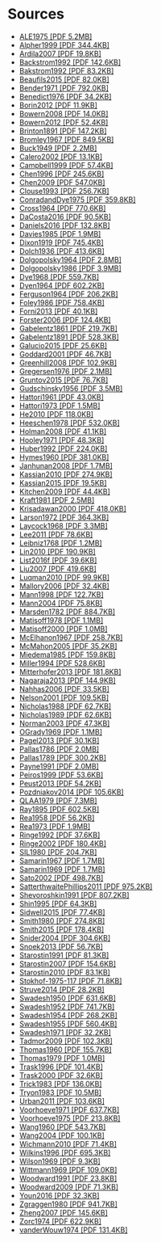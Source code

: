 # Sources

- [ALE1975 [PDF 5.2MB]](https://cdstar.shh.mpg.de/bitstreams/EAEA0-1075-2A0A-629D-0/ALE1975.pdf)
- [Alpher1999 [PDF 344.4KB]](https://cdstar.shh.mpg.de/bitstreams/EAEA0-D9D6-7A77-ABD0-0/Alpher1999.pdf)
- [Ardila2007 [PDF 19.8KB]](https://cdstar.shh.mpg.de/bitstreams/EAEA0-DBE4-C639-16ED-0/Ardila2007.pdf)
- [Backstrom1992 [PDF 142.6KB]](https://cdstar.shh.mpg.de/bitstreams/EAEA0-7024-94E9-3662-0/Backstrom1992.pdf)
- [Bakstrom1992 [PDF 83.2KB]](https://cdstar.shh.mpg.de/bitstreams/EAEA0-10D7-907D-55FE-0/Bakstrom1992.pdf)
- [Beaufils2015 [PDF 82.0KB]](https://cdstar.shh.mpg.de/bitstreams/EAEA0-D39A-50FB-EF52-0/Beaufils2015.pdf)
- [Bender1971 [PDF 792.0KB]](https://cdstar.shh.mpg.de/bitstreams/EAEA0-5FFB-17AB-9DF7-0/Bender1971.pdf)
- [Benedict1976 [PDF 34.2KB]](https://cdstar.shh.mpg.de/bitstreams/EAEA0-3348-2E93-56EC-0/Benedict1976.pdf)
- [Borin2012 [PDF 11.9KB]](https://cdstar.shh.mpg.de/bitstreams/EAEA0-6727-D480-0CFA-0/Borin2012.pdf)
- [Bowern2008 [PDF 14.0KB]](https://cdstar.shh.mpg.de/bitstreams/EAEA0-E2BF-10CA-4D98-0/Bowern2008.pdf)
- [Bowern2012 [PDF 52.4KB]](https://cdstar.shh.mpg.de/bitstreams/EAEA0-3623-2679-3CA7-0/Bowern2012.pdf)
- [Brinton1891 [PDF 147.2KB]](https://cdstar.shh.mpg.de/bitstreams/EAEA0-DF06-814E-76E4-0/Brinton1891.pdf)
- [Bromley1967 [PDF 849.5KB]](https://cdstar.shh.mpg.de/bitstreams/EAEA0-4876-30F5-783B-0/Bromley1967.pdf)
- [Buck1949 [PDF 2.2MB]](https://cdstar.shh.mpg.de/bitstreams/EAEA0-CE1F-FFC5-C004-0/Buck1949.pdf)
- [Calero2002 [PDF 13.1KB]](https://cdstar.shh.mpg.de/bitstreams/EAEA0-0B99-B2E7-F457-0/Calero2002.pdf)
- [Campbell1999 [PDF 57.4KB]](https://cdstar.shh.mpg.de/bitstreams/EAEA0-EC01-62C4-30ED-0/Campbell1999.pdf)
- [Chen1996 [PDF 245.6KB]](https://cdstar.shh.mpg.de/bitstreams/EAEA0-87AF-C20B-A734-0/Chen1996.pdf)
- [Chen2009 [PDF 547.0KB]](https://cdstar.shh.mpg.de/bitstreams/EAEA0-786F-687C-8AFA-0/Chen2009.pdf)
- [Clouse1993 [PDF 256.7KB]](https://cdstar.shh.mpg.de/bitstreams/EAEA0-5300-FA28-C1E3-0/Clouse1993.pdf)
- [ConradandDye1975 [PDF 359.8KB]](https://cdstar.shh.mpg.de/bitstreams/EAEA0-53C9-0FB7-E352-0/ConradandDye1975.pdf)
- [Cross1964 [PDF 770.6KB]](https://cdstar.shh.mpg.de/bitstreams/EAEA0-1DC5-ACF0-4FCC-0/Cross1964.pdf)
- [DaCosta2016 [PDF 90.5KB]](https://cdstar.shh.mpg.de/bitstreams/EAEA0-B8C2-6659-EA50-0/DaCosta2016.pdf)
- [Daniels2016 [PDF 132.8KB]](https://cdstar.shh.mpg.de/bitstreams/EAEA0-E0F9-102F-27A0-0/Daniels2016.pdf)
- [Davies1985 [PDF 1.9MB]](https://cdstar.shh.mpg.de/bitstreams/EAEA0-5435-1785-476C-0/Davies1985.pdf)
- [Dixon1919 [PDF 745.4KB]](https://cdstar.shh.mpg.de/bitstreams/EAEA0-E523-184F-B67A-0/Dixon1919.pdf)
- [Dolch1936 [PDF 413.6KB]](https://cdstar.shh.mpg.de/bitstreams/EAEA0-B309-4F71-ECFE-0/Dolch1936.pdf)
- [Dolgopolsky1964 [PDF 2.8MB]](https://cdstar.shh.mpg.de/bitstreams/EAEA0-F41D-6AB7-0B17-0/Dolgopolsky1964.pdf)
- [Dolgopolsky1986 [PDF 3.9MB]](https://cdstar.shh.mpg.de/bitstreams/EAEA0-6EED-ECFF-EDA0-0/Dolgopolsky1986.pdf)
- [Dye1968 [PDF 559.7KB]](https://cdstar.shh.mpg.de/bitstreams/EAEA0-2820-C1F0-8864-0/Dye1968.pdf)
- [Dyen1964 [PDF 602.2KB]](https://cdstar.shh.mpg.de/bitstreams/EAEA0-1B8C-E910-0EE8-0/Dyen1964.pdf)
- [Ferguson1964 [PDF 206.2KB]](https://cdstar.shh.mpg.de/bitstreams/EAEA0-E0D7-A5F4-4FCC-0/Ferguson1964.pdf)
- [Foley1986 [PDF 758.4KB]](https://cdstar.shh.mpg.de/bitstreams/EAEA0-72DE-267C-1377-0/Foley1986.pdf)
- [Forni2013 [PDF 40.1KB]](https://cdstar.shh.mpg.de/bitstreams/EAEA0-EB1C-395B-EB5F-0/Forni2013.pdf)
- [Forster2006 [PDF 124.4KB]](https://cdstar.shh.mpg.de/bitstreams/EAEA0-77FB-23F8-97F8-0/Forster2006.pdf)
- [Gabelentz1861 [PDF 219.7KB]](https://cdstar.shh.mpg.de/bitstreams/EAEA0-F6DC-4E12-E797-0/Gabelentz1861.pdf)
- [Gabelentz1891 [PDF 528.3KB]](https://cdstar.shh.mpg.de/bitstreams/EAEA0-3467-B183-D7FF-0/Gabelentz1891.pdf)
- [Galucio2015 [PDF 25.6KB]](https://cdstar.shh.mpg.de/bitstreams/EAEA0-F16B-97E2-DA68-0/Galucio2015.pdf)
- [Goddard2001 [PDF 46.7KB]](https://cdstar.shh.mpg.de/bitstreams/EAEA0-1C10-2132-200D-0/Goddard2001.pdf)
- [Greenhill2008 [PDF 102.9KB]](https://cdstar.shh.mpg.de/bitstreams/EAEA0-A562-8EF7-96DA-0/Greenhill2008.pdf)
- [Gregersen1976 [PDF 2.1MB]](https://cdstar.shh.mpg.de/bitstreams/EAEA0-1A77-3C11-D40D-0/Gregersen1976.pdf)
- [Gruntov2015 [PDF 76.7KB]](https://cdstar.shh.mpg.de/bitstreams/EAEA0-A780-EAD5-2E8C-0/Gruntov2015.pdf)
- [Gudschinsky1956 [PDF 3.5MB]](https://cdstar.shh.mpg.de/bitstreams/EAEA0-DCEC-5E9C-503D-0/Gudschinsky1956.pdf)
- [Hattori1961 [PDF 43.0KB]](https://cdstar.shh.mpg.de/bitstreams/EAEA0-28B2-C812-C8D6-0/Hattori1961.pdf)
- [Hattori1973 [PDF 1.5MB]](https://cdstar.shh.mpg.de/bitstreams/EAEA0-D793-BF6A-3B28-0/Hattori1973.pdf)
- [He2010 [PDF 118.0KB]](https://cdstar.shh.mpg.de/bitstreams/EAEA0-36FC-4B7B-E95D-0/He2010.pdf)
- [Heeschen1978 [PDF 532.0KB]](https://cdstar.shh.mpg.de/bitstreams/EAEA0-C0FD-01FA-AD93-0/Heeschen1978.pdf)
- [Holman2008 [PDF 41.1KB]](https://cdstar.shh.mpg.de/bitstreams/EAEA0-2ADD-93A3-8905-0/Holman2008.pdf)
- [Hooley1971 [PDF 48.3KB]](https://cdstar.shh.mpg.de/bitstreams/EAEA0-7BC8-E384-7C5B-0/Hooley1971.pdf)
- [Huber1992 [PDF 224.0KB]](https://cdstar.shh.mpg.de/bitstreams/EAEA0-78F1-75A6-501A-0/Huber1992.pdf)
- [Hymes1960 [PDF 381.0KB]](https://cdstar.shh.mpg.de/bitstreams/EAEA0-40CE-AC89-9B73-0/Hymes1960.pdf)
- [Janhunan2008 [PDF 1.7MB]](https://cdstar.shh.mpg.de/bitstreams/EAEA0-062A-6A8E-0CAD-0/Janhunan2008.pdf)
- [Kassian2010 [PDF 274.9KB]](https://cdstar.shh.mpg.de/bitstreams/EAEA0-B9C2-91A7-7B4B-0/Kassian2010.pdf)
- [Kassian2015 [PDF 19.5KB]](https://cdstar.shh.mpg.de/bitstreams/EAEA0-FAC3-DC12-6CAA-0/Kassian2015.pdf)
- [Kitchen2009 [PDF 44.4KB]](https://cdstar.shh.mpg.de/bitstreams/EAEA0-7743-A311-A89B-0/Kitchen2009.pdf)
- [Kraft1981 [PDF 2.5MB]](https://cdstar.shh.mpg.de/bitstreams/EAEA0-866A-E7B6-914D-0/Kraft1981.pdf)
- [Krisadawan2000 [PDF 418.0KB]](https://cdstar.shh.mpg.de/bitstreams/EAEA0-571E-3111-872C-0/Krisadawan2000.pdf)
- [Larson1972 [PDF 364.3KB]](https://cdstar.shh.mpg.de/bitstreams/EAEA0-CD03-3CDD-3DDC-0/Larson1972.pdf)
- [Laycock1968 [PDF 3.3MB]](https://cdstar.shh.mpg.de/bitstreams/EAEA0-5C98-1EF6-171C-0/Laycock1968.pdf)
- [Lee2011 [PDF 78.6KB]](https://cdstar.shh.mpg.de/bitstreams/EAEA0-14C5-3F7D-420A-0/Lee2011.pdf)
- [Leibniz1768 [PDF 1.2MB]](https://cdstar.shh.mpg.de/bitstreams/EAEA0-A70C-D534-B3C4-0/Leibniz1768.pdf)
- [Lin2010 [PDF 190.9KB]](https://cdstar.shh.mpg.de/bitstreams/EAEA0-45DB-F0CD-62BF-0/Lin2010.pdf)
- [List2016f [PDF 39.6KB]](https://cdstar.shh.mpg.de/bitstreams/EAEA0-8EFE-CCC0-517C-0/List2016f.pdf)
- [Liu2007 [PDF 419.6KB]](https://cdstar.shh.mpg.de/bitstreams/EAEA0-87D0-93C1-F6B3-0/Liu2007.pdf)
- [Luqman2010 [PDF 99.9KB]](https://cdstar.shh.mpg.de/bitstreams/EAEA0-BF75-7AAC-19E5-0/Luqman2010.pdf)
- [Mallory2006 [PDF 32.4KB]](https://cdstar.shh.mpg.de/bitstreams/EAEA0-C2BF-60F9-324F-0/Mallory2006.pdf)
- [Mann1998 [PDF 122.7KB]](https://cdstar.shh.mpg.de/bitstreams/EAEA0-4772-44F4-02B9-0/Mann1998.pdf)
- [Mann2004 [PDF 75.8KB]](https://cdstar.shh.mpg.de/bitstreams/EAEA0-BD9C-282A-3194-0/Mann2004.pdf)
- [Marsden1782 [PDF 884.7KB]](https://cdstar.shh.mpg.de/bitstreams/EAEA0-0BE6-D7EA-EFE2-0/Marsden1782.pdf)
- [Matisoff1978 [PDF 1.1MB]](https://cdstar.shh.mpg.de/bitstreams/EAEA0-8016-73B9-AE92-0/Matisoff1978.pdf)
- [Matisoff2000 [PDF 1.0MB]](https://cdstar.shh.mpg.de/bitstreams/EAEA0-1761-3AE4-0891-0/Matisoff2000.pdf)
- [McElhanon1967 [PDF 258.7KB]](https://cdstar.shh.mpg.de/bitstreams/EAEA0-F2A9-EA0D-DFE5-0/McElhanon1967.pdf)
- [McMahon2005 [PDF 35.2KB]](https://cdstar.shh.mpg.de/bitstreams/EAEA0-EFFC-3DC8-C6A3-0/McMahon2005.pdf)
- [Miedema1985 [PDF 159.8KB]](https://cdstar.shh.mpg.de/bitstreams/EAEA0-AD30-D919-4E79-0/Miedema1985.pdf)
- [Miller1994 [PDF 528.6KB]](https://cdstar.shh.mpg.de/bitstreams/EAEA0-B4A0-7C1E-C559-0/Miller1994.pdf)
- [Mitterhofer2013 [PDF 181.8KB]](https://cdstar.shh.mpg.de/bitstreams/EAEA0-E813-C602-E25B-0/Mitterhofer2013.pdf)
- [Nagaraja2013 [PDF 144.9KB]](https://cdstar.shh.mpg.de/bitstreams/EAEA0-E7BD-F4BF-7614-0/Nagaraja2013.pdf)
- [Nahhas2006 [PDF 33.5KB]](https://cdstar.shh.mpg.de/bitstreams/EAEA0-CE91-D88E-D700-0/Nahhas2006.pdf)
- [Nelson2001 [PDF 109.5KB]](https://cdstar.shh.mpg.de/bitstreams/EAEA0-0B12-5362-1E08-0/Nelson2001.pdf)
- [Nicholas1988 [PDF 62.7KB]](https://cdstar.shh.mpg.de/bitstreams/EAEA0-7296-A115-6585-0/Nicholas1988.pdf)
- [Nicholas1989 [PDF 62.6KB]](https://cdstar.shh.mpg.de/bitstreams/EAEA0-72D9-618A-A288-0/Nicholas1989.pdf)
- [Norman2003 [PDF 47.3KB]](https://cdstar.shh.mpg.de/bitstreams/EAEA0-B756-59E5-428E-0/Norman2003.pdf)
- [OGrady1969 [PDF 1.1MB]](https://cdstar.shh.mpg.de/bitstreams/EAEA0-8824-48E3-C56C-0/OGrady1969.pdf)
- [Pagel2013 [PDF 30.1KB]](https://cdstar.shh.mpg.de/bitstreams/EAEA0-9291-5FB1-D4E4-0/Pagel2013.pdf)
- [Pallas1786 [PDF 2.0MB]](https://cdstar.shh.mpg.de/bitstreams/EAEA0-788B-3A7A-F5BD-0/Pallas1786.pdf)
- [Pallas1789 [PDF 300.2KB]](https://cdstar.shh.mpg.de/bitstreams/EAEA0-7476-0A24-F9C6-0/Pallas1789.pdf)
- [Payne1991 [PDF 2.0MB]](https://cdstar.shh.mpg.de/bitstreams/EAEA0-63A0-89F9-9503-0/Payne1991.pdf)
- [Peiros1999 [PDF 53.6KB]](https://cdstar.shh.mpg.de/bitstreams/EAEA0-FBBB-8141-42C2-0/Peiros1999.pdf)
- [Peust2013 [PDF 54.2KB]](https://cdstar.shh.mpg.de/bitstreams/EAEA0-890C-FAC5-01DF-0/Peust2013.pdf)
- [Pozdniakov2014 [PDF 105.6KB]](https://cdstar.shh.mpg.de/bitstreams/EAEA0-61E8-C809-F350-0/Pozdniakov2014.pdf)
- [QLAA1979 [PDF 7.3MB]](https://cdstar.shh.mpg.de/bitstreams/EAEA0-7C15-387E-ADDC-0/QLAA1979.pdf)
- [Ray1895 [PDF 602.5KB]](https://cdstar.shh.mpg.de/bitstreams/EAEA0-2074-3E06-2E64-0/Ray1895.pdf)
- [Rea1958 [PDF 56.2KB]](https://cdstar.shh.mpg.de/bitstreams/EAEA0-7584-275E-952B-0/Rea1958.pdf)
- [Rea1973 [PDF 1.9MB]](https://cdstar.shh.mpg.de/bitstreams/EAEA0-C655-BBF5-5EBD-0/Rea1973.pdf)
- [Ringe1992 [PDF 37.6KB]](https://cdstar.shh.mpg.de/bitstreams/EAEA0-955A-2311-4E98-0/Ringe1992.pdf)
- [Ringe2002 [PDF 180.4KB]](https://cdstar.shh.mpg.de/bitstreams/EAEA0-B4F7-13C7-EAE0-0/Ringe2002.pdf)
- [SIL1980 [PDF 204.7KB]](https://cdstar.shh.mpg.de/bitstreams/EAEA0-6C2D-484C-E5CA-0/SIL1980.pdf)
- [Samarin1967 [PDF 1.7MB]](https://cdstar.shh.mpg.de/bitstreams/EAEA0-D277-3976-CC59-0/Samarin1967.pdf)
- [Samarin1969 [PDF 1.7MB]](https://cdstar.shh.mpg.de/bitstreams/EAEA0-D277-3976-CC59-0/Samarin1967.pdf)
- [Sato2002 [PDF 498.7KB]](https://cdstar.shh.mpg.de/bitstreams/EAEA0-230E-DE47-B663-0/Sato2002.pdf)
- [SatterthwaitePhillips2011 [PDF 975.2KB]](https://cdstar.shh.mpg.de/bitstreams/EAEA0-6BEA-C151-35BB-0/SatterthwaitePhillips2011.pdf)
- [Shevoroshkin1991 [PDF 807.2KB]](https://cdstar.shh.mpg.de/bitstreams/EAEA0-8451-1EED-418C-0/Shevoroshkin1991.pdf)
- [Shin1995 [PDF 64.3KB]](https://cdstar.shh.mpg.de/bitstreams/EAEA0-CD86-F944-A264-0/Shin1995.pdf)
- [Sidwell2015 [PDF 77.4KB]](https://cdstar.shh.mpg.de/bitstreams/EAEA0-3D62-A536-09C8-0/Sidwell2015.pdf)
- [Smith1980 [PDF 274.8KB]](https://cdstar.shh.mpg.de/bitstreams/EAEA0-B6CB-D110-4C13-0/Smith1980.pdf)
- [Smith2015 [PDF 178.4KB]](https://cdstar.shh.mpg.de/bitstreams/EAEA0-E8F6-E17D-57D3-0/Smith2015.pdf)
- [Snider2004 [PDF 304.6KB]](https://cdstar.shh.mpg.de/bitstreams/EAEA0-5923-B1E2-93B3-0/Snider2004.pdf)
- [Snoek2013 [PDF 56.7KB]](https://cdstar.shh.mpg.de/bitstreams/EAEA0-E80D-E655-9A68-0/Snoek2013.pdf)
- [Starostin1991 [PDF 81.3KB]](https://cdstar.shh.mpg.de/bitstreams/EAEA0-BA5C-CCFE-F501-0/Starostin1991.pdf)
- [Starostin2007 [PDF 154.6KB]](https://cdstar.shh.mpg.de/bitstreams/EAEA0-D4BF-DD7A-FBC6-0/Starostin2007.pdf)
- [Starostin2010 [PDF 83.1KB]](https://cdstar.shh.mpg.de/bitstreams/EAEA0-9A92-475B-67DA-0/Starostin2010.pdf)
- [Stokhof-1975-117 [PDF 71.8KB]](https://cdstar.shh.mpg.de/bitstreams/EAEA0-D10E-AB6C-7134-0/Stokhof_1975_117.pdf)
- [Struve2014 [PDF 28.2KB]](https://cdstar.shh.mpg.de/bitstreams/EAEA0-1A94-D097-0AE7-0/Struve2014.pdf)
- [Swadesh1950 [PDF 631.6KB]](https://cdstar.shh.mpg.de/bitstreams/EAEA0-E2E2-1C47-2366-0/Swadesh1950.pdf)
- [Swadesh1952 [PDF 741.7KB]](https://cdstar.shh.mpg.de/bitstreams/EAEA0-BF5B-6FD1-C12C-0/Swadesh1952.pdf)
- [Swadesh1954 [PDF 268.2KB]](https://cdstar.shh.mpg.de/bitstreams/EAEA0-0197-6DD7-5852-0/Swadesh1954.pdf)
- [Swadesh1955 [PDF 560.4KB]](https://cdstar.shh.mpg.de/bitstreams/EAEA0-840E-3CD5-C8AA-0/Swadesh1955.pdf)
- [Swadesh1971 [PDF 32.2KB]](https://cdstar.shh.mpg.de/bitstreams/EAEA0-0D29-EF17-0734-0/Swadesh1971.pdf)
- [Tadmor2009 [PDF 102.3KB]](https://cdstar.shh.mpg.de/bitstreams/EAEA0-8123-2F91-AFE5-0/Tadmor2009.pdf)
- [Thomas1960 [PDF 155.7KB]](https://cdstar.shh.mpg.de/bitstreams/EAEA0-CF51-4CB3-0270-0/Thomas1960.pdf)
- [Thomas1979 [PDF 1.0MB]](https://cdstar.shh.mpg.de/bitstreams/EAEA0-1283-3702-5D99-0/Thomas1979.pdf)
- [Trask1996 [PDF 101.4KB]](https://cdstar.shh.mpg.de/bitstreams/EAEA0-869C-6260-A20A-0/Trask1996.pdf)
- [Trask2000 [PDF 32.6KB]](https://cdstar.shh.mpg.de/bitstreams/EAEA0-BC95-8027-72EB-0/Trask2000.pdf)
- [Trick1983 [PDF 136.0KB]](https://cdstar.shh.mpg.de/bitstreams/EAEA0-254E-8352-CC6C-0/Trick1983.pdf)
- [Tryon1983 [PDF 10.5MB]](https://cdstar.shh.mpg.de/bitstreams/EAEA0-E597-FB7F-873A-0/Tryon1983.pdf)
- [Urban2011 [PDF 103.6KB]](https://cdstar.shh.mpg.de/bitstreams/EAEA0-0786-4F79-1847-0/Urban2011.pdf)
- [Voorhoeve1971 [PDF 637.7KB]](https://cdstar.shh.mpg.de/bitstreams/EAEA0-CB16-8DFD-561C-0/Voorhoeve1971.pdf)
- [Voorhoeve1975 [PDF 213.8KB]](https://cdstar.shh.mpg.de/bitstreams/EAEA0-D4F1-54BA-E96C-0/Voorhoeve1975.pdf)
- [Wang1960 [PDF 543.7KB]](https://cdstar.shh.mpg.de/bitstreams/EAEA0-9A8E-8CF2-FADD-0/Wang1960.pdf)
- [Wang2004 [PDF 100.1KB]](https://cdstar.shh.mpg.de/bitstreams/EAEA0-472C-3E8F-947D-0/Wang2004.pdf)
- [Wichmann2010 [PDF 71.4KB]](https://cdstar.shh.mpg.de/bitstreams/EAEA0-0EC6-F0E1-E6BD-0/Wichmann2010.pdf)
- [Wilkins1996 [PDF 695.3KB]](https://cdstar.shh.mpg.de/bitstreams/EAEA0-1982-E6E1-8583-0/Wilkins1996.pdf)
- [Wilson1969 [PDF 9.3KB]](https://cdstar.shh.mpg.de/bitstreams/EAEA0-DA07-F656-F753-0/Wilson1969.pdf)
- [Wittmann1969 [PDF 109.0KB]](https://cdstar.shh.mpg.de/bitstreams/EAEA0-92EF-4ED7-4BDE-0/Wittmann1969.pdf)
- [Woodward1991 [PDF 23.8KB]](https://cdstar.shh.mpg.de/bitstreams/EAEA0-67D0-2FCC-8248-0/Woodward1991.pdf)
- [Woodward2009 [PDF 71.3KB]](https://cdstar.shh.mpg.de/bitstreams/EAEA0-9739-67FF-F008-0/Woodward2009.pdf)
- [Youn2016 [PDF 32.3KB]](https://cdstar.shh.mpg.de/bitstreams/EAEA0-4D84-BF14-4AAA-0/Youn2016.pdf)
- [Zgraggen1980 [PDF 941.7KB]](https://cdstar.shh.mpg.de/bitstreams/EAEA0-4A8B-07CF-2BC7-0/Zgraggen1980.pdf)
- [Zheng2007 [PDF 145.6KB]](https://cdstar.shh.mpg.de/bitstreams/EAEA0-7440-287A-7543-0/Zheng2007.pdf)
- [Zorc1974 [PDF 622.9KB]](https://cdstar.shh.mpg.de/bitstreams/EAEA0-64FC-7E94-CD44-0/Zorc1974.pdf)
- [vanderWouw1974 [PDF 131.4KB]](https://cdstar.shh.mpg.de/bitstreams/EAEA0-BD3E-45E8-E2D5-0/vanderWouw1974.pdf)